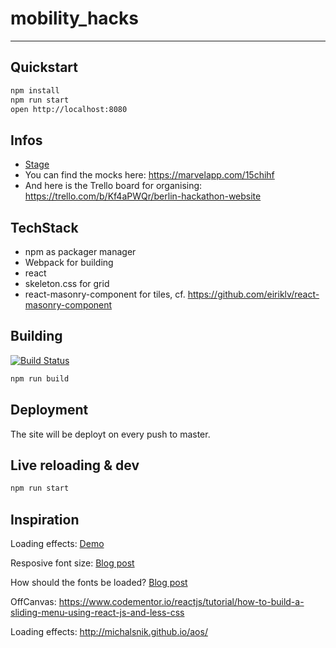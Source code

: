 # mobility_hacks
---

## Quickstart

```bash
npm install
npm run start
open http://localhost:8080
```

## Infos

* [Stage](http://stage.mobility-hacks.de/)
* You can find the mocks here: https://marvelapp.com/15chihf
* And here is the Trello board for organising: https://trello.com/b/Kf4aPWQr/berlin-hackathon-website

## TechStack

- npm as packager manager
- Webpack for building
- react
- skeleton.css for grid
- react-masonry-component for tiles, cf. https://github.com/eiriklv/react-masonry-component
## Building

[![Build Status](https://travis-ci.org/hackerstolz/mobilityhacks-website.svg?branch=master)](https://travis-ci.org/hackerstolz/mobilityhacks-website)


```bash
npm run build
```

## Deployment

The site will be deployt on every push to master.

## Live reloading & dev

```bash
npm run start
```

## Inspiration

Loading effects: [Demo](http://tympanus.net/Development/GridLoadingEffects/)

Resposive font size: [Blog post](http://madebymike.com.au/writing/precise-control-responsive-typography/)

How should the fonts be loaded? [Blog post](https://css-tricks.com/loading-web-fonts-with-the-web-font-loader/)

OffCanvas: https://www.codementor.io/reactjs/tutorial/how-to-build-a-sliding-menu-using-react-js-and-less-css

Loading effects: http://michalsnik.github.io/aos/